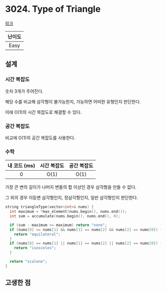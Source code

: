 # 3024. Type of Triangle

[링크](https://leetcode.com/problems/type-of-triangle/description/)

| 난이도 |
| :----: |
|  Easy  |

## 설계

### 시간 복잡도

숫자 3개가 주어진다.

해당 수를 비교해 삼각형이 불가능한지, 가능하면 어떠한 유형인지 판단한다.

이에 O(1)의 시간 복잡도로 해결할 수 있다.

### 공간 복잡도

비교에 O(1)의 공간 복잡도를 사용한다.

### 수학

| 내 코드 (ms) | 시간 복잡도 | 공간 복잡도 |
| :----------: | :---------: | :---------: |
|      0       |    O(1)     |    O(1)     |

가장 큰 변의 길이가 나머지 변들의 합 이상인 경우 삼각형을 만들 수 없다.

그 외의 경우 이등변 삼각형인지, 정삼각형인지, 일반 삼각형인지 판단한다.

```cpp
string triangleType(vector<int>& nums) {
  int maximum = *max_element(nums.begin(), nums.end());
  int sum = accumulate(nums.begin(), nums.end(), 0);

  if (sum - maximum <= maximum) return "none";
  if (nums[0] == nums[1] && nums[1] == nums[2] && nums[2] == nums[0]) {
    return "equilateral";
  }
  if (nums[0] == nums[1] || nums[1] == nums[2] || nums[2] == nums[0]) {
    return "isosceles";
  }

  return "scalene";
}
```

## 고생한 점
